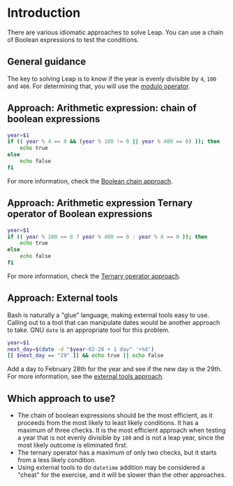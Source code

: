 # Introduction

There are various idiomatic approaches to solve Leap.
You can use a chain of Boolean expressions to test the conditions.

## General guidance

The key to solving Leap is to know if the year is evenly divisible by `4`, `100` and `400`.
For determining that, you will use the [modulo operator][modulo-operator].

## Approach: Arithmetic expression: chain of boolean expressions

```bash
year=$1
if (( year % 4 == 0 && (year % 100 != 0 || year % 400 == 0) )); then
    echo true
else
    echo false
fi 
```

For more information, check the [Boolean chain approach][approach-boolean-chain].

## Approach: Arithmetic expression Ternary operator of Boolean expressions

```bash
year=$1
if (( year % 100 == 0 ? year % 400 == 0 : year % 4 == 0 )); then
    echo true
else
    echo false
fi 
```

For more information, check the [Ternary operator approach][approach-ternary-operator].

## Approach: External tools

Bash is naturally a "glue" language, making external tools easy to use.
Calling out to a tool that can manipulate dates would be another approach to take.
GNU `date` is an appropriate tool for this problem.

```bash
year=$1
next_day=$(date -d "$year-02-28 + 1 day" '+%d')
[[ $next_day == "29" ]] && echo true || echo false
```

Add a day to February 28th for the year and see if the new day is the 29th. For more information, see the [external tools approach][approach-external-tools].

## Which approach to use?

- The chain of boolean expressions should be the most efficient, as it proceeds from the most likely to least likely conditions.
It has a maximum of three checks.
It is the most efficient approach when testing a year that is not evenly divisible by `100` and is not a leap year, since the most likely outcome is eliminated first.
- The ternary operator has a maximum of only two checks, but it starts from a less likely condition.
- Using external tools to do `datetime` addition may be considered a "cheat" for the exercise, and it will be slower than the other approaches.

[modulo-operator]: https://www.gnu.org/software/bash/manual/bash.html#Shell-Arithmetic
[approach-boolean-chain]: https://exercism.org/tracks/bash/exercises/leap/approaches/boolean-chain
[approach-ternary-operator]: https://exercism.org/tracks/bash/exercises/leap/approaches/ternary-operator
[approach-external-tools]: https://exercism.org/tracks/bash/exercises/leap/approaches/external-tools
